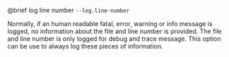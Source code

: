

@brief log line number
`--log.line-number`

Normally, if an human readable fatal, error, warning or info message is
logged, no information about the file and line number is provided. The
file
and line number is only logged for debug and trace message. This option
can
be use to always log these pieces of information.

